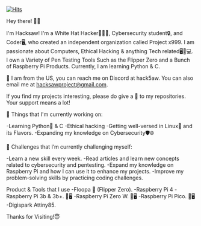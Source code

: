 [![Hits](https://hits.seeyoufarm.com/api/count/incr/badge.svg?url=https%3A%2F%2Fgithub.com%2Fhack5aw&count_bg=%23A00909&title_bg=%23000000&icon=&icon_color=%23E7E7E7&title=hits&edge_flat=false)](https://hits.seeyoufarm.com)
 
 
 Hey there! 👋😃

I'm Hacksaw! I'm a White Hat Hacker👨🏿‍💻, Cybersecurity student🔒, and Coder🖥, who created an independent organization called Project x999. I am passionate about Computers, Ethical Hacking & anything Tech related🖥️📱💻. I own a Variety of Pen Testing Tools Such as the Flipper Zero and a Bunch of Raspberry Pi Products. Currently, I am learning Python & C.

📍 I am from the US, you can reach me on Discord at hack5aw. You can also email me at hacksawproject@gmail.com.

If you find my projects interesting, please do give a 🌟 to my repositories. Your support means a lot!

💼 Things that I'm currently working on:

-Learning Python🐍 & C
-Ethical hacking
-Getting well-versed in Linux🐧 and its Flavors.
-Expanding my knowledge on Cybersecurity🛡️🌐

🌱 Challenges that I’m currently challenging myself:

-Learn a new skill every week.
-Read articles and learn new concepts related to cybersecurity and pentesting.
-Expand my knowledge on Raspberry Pi and how I can use it to enhance my projects.
-Improve my problem-solving skills by practicing coding challenges.

Product & Tools that I use 
-Floopa 🐬 (Flipper Zero). 
-Raspberry Pi 4
-Raspberry Pi 3b & 3b+. 🥧🖥
-Raspberry Pi Zero W. 🥧🖥
-Raspberry Pi Pico. 🥧🖥
-Digispark Attiny85. 

Thanks for Visiting!😇

